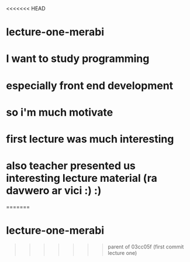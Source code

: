 <<<<<<< HEAD
# lecture-one-merabi

# I want to study programming

# especially front end development

# so i'm much motivate

# first lecture was much interesting

# also teacher presented us interesting lecture material (ra davwero ar vici :) :)
=======
# lecture-one-merabi
>>>>>>> parent of 03cc05f (first commit lecture one)
